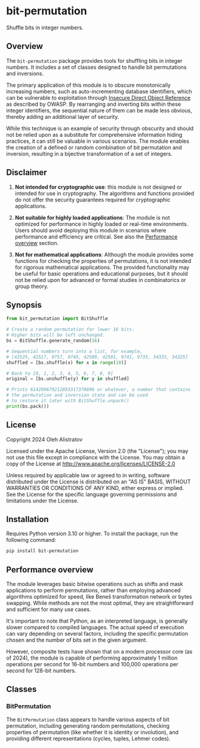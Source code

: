 # bit-permutation
Shuffle bits in integer numbers.

## Overview
The `bit-permutation` package provides tools for shuffling bits in 
integer numbers. It includes a set of classes designed to handle 
bit permutations and inversions.

The primary application of this module is to obscure monotonically
increasing numbers, such as auto-incrementing database identifiers, 
which can be vulnerable to exploitation through 
[Insecure Direct Object Reference](https://cheatsheetseries.owasp.org/cheatsheets/Insecure_Direct_Object_Reference_Prevention_Cheat_Sheet.html) 
as described by OWASP. By rearranging and inverting bits 
within these integer identifiers, the sequential nature of them 
can be made less obvious, thereby adding an additional layer of security.

While this technique is an example of security through obscurity 
and should not be relied upon as a substitute for comprehensive
information hiding practices, it can still be valuable in various
scenarios. The module enables the creation of a defined or random
combination of bit permutation and inversion, resulting in a 
bijective transformation of a set of integers.


## Disclaimer
1. **Not intended for cryptographic use**: this module is not designed or intended for use in cryptography. The algorithms and functions provided do not offer the security guarantees required for cryptographic applications.

2. **Not suitable for highly loaded applications**: The module is not optimized for performance in highly loaded or real-time environments. Users should avoid deploying this module in scenarios where performance and efficiency are critical. See also the [Performance overview](#performance-overview) section.

3. **Not for mathematical applications**: Although the module provides some functions for checking the properties of permutations, it is not intended for rigorous mathematical applications. The provided functionality may be useful for basic operations and educational purposes, but it should not be relied upon for advanced or formal studies in combinatorics or group theory.


## Synopsis
```python
from bit_permutation import BitShuffle

# Create a random permutation for lower 16 bits.
# Higher bits will be left unchanged.
bs = BitShuffle.generate_random(16)

# Sequential numbers turn into a list, for example,
# [42525, 42517, 9757, 9749, 42509, 42501, 9741, 9733, 34333, 34325]
shuffled = [bs.shuffle(x) for x in range(10)]

# Back to [0, 1, 2, 3, 4, 5, 6, 7, 8, 9]
original = [bs.unshuffle(y) for y in shuffled]

# Prints 614290679212893317370896 or whatever, a number that contains 
# the permutation and inversion state and can be used 
# to restore it later with BitShuffle.unpack()
print(bs.pack())
```


## License
Copyright 2024 Oleh Alistratov

Licensed under the Apache License, Version 2.0 (the "License");
you may not use this file except in compliance with the License.
You may obtain a copy of the License at http://www.apache.org/licenses/LICENSE-2.0

Unless required by applicable law or agreed to in writing, software
distributed under the License is distributed on an "AS IS" BASIS,
WITHOUT WARRANTIES OR CONDITIONS OF ANY KIND, either express or implied.
See the License for the specific language governing permissions and
limitations under the License.


## Installation
Requires Python version 3.10 or higher. To install the package, run the following command:
```bash
pip install bit-permutation
```


## Performance overview
The module leverages basic bitwise operations such as shifts and mask
applications to perform permutations, rather than employing advanced
algorithms optimized for speed, like Beneš transformation network 
or bytes swapping. While methods are not the most optimal, they are
straightforward and sufficient for many use cases.

It's important to note that Python, as an interpreted language, is
generally slower compared to compiled languages. The actual speed of
execution can vary depending on several factors, including the specific
permutation chosen and the number of bits set in the given argument.

However, composite tests have shown that on a modern processor core 
(as of 2024), the module is capable of performing approximately 
1 million operations per second for 16-bit numbers and 
100,000 operations per second for 128-bit numbers.


## Classes
### BitPermutation
The `BitPermutation` class appears to handle various aspects of bit permutation, including generating random permutations, checking properties of permutation (like whether it is identity or involution), and providing different representations (cycles, tuples, Lehmer codes).
